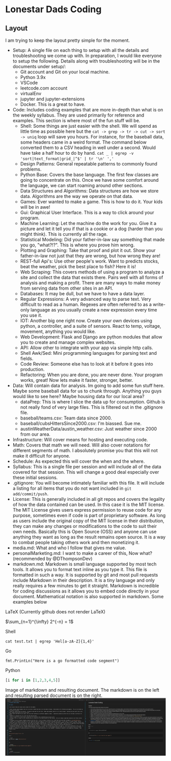 # Lonestar Dads Coding

## Layout

I am trying to keep the layout pretty simple for the moment.  

* Setup: A single file on each thing to setup with all the details and troubleshooting we come up with.  In preparation, I would like everyone to setup the following.  Details along with troubleshooting will be in the documents under setup/:
    * Git account and Git on your local machine.
    * Python 3.9x
    * VSCode
    * leetcode.com account
    * virtualEnv
    * jupyter and jupyter-extensions
    * Docker.  This is a great to have.
* Code: Includes coding examples that are more in-depth than what is on the weekly syllabus. They are used primarily for reference and examples.  This section is where most of the fun stuff will be.
    * Shell: Some things are just easier with the shell.  We will spend as little time as possible here but the `cat -> grep -> tr -> cut -> sort -> uniq` loop will save you hours.  For instance, for the baseball data, some headers came in a weird format.  The command below converted them to a CSV heading in well under a second.  Would have take a half hour to do by hand.  `cat _ | egrep -v 'sort|text_format|grid_|^$' | tr '\n' ','`
    * Design Patterns: General repeatable patterns to commonly found problems.
    * Python Base: Covers the base language.  The first few classes are going to concentrate on this.  Once we have some comfort around the language, we can start roaming around other sections.
    * Data Structures and Algorithms:  Data structures are how we store data.  Algorithms are the way we operate on that data.
    * Games: Ever wanted to make a game.  This is how to do it.  Your kids will be in awe!
    * Gui: Graphical User Interface.  This is a way to click around your program.
    * Machine Learning: Let the machine do the work for you.  Give it a picture and let it tell you if that is a cookie or a dog (harder than you might think).  This is currently all the rage.
    * Statistical Modeling: Did your father-in-law say something that made you go, "what?!?".  This is where you prove him wrong.
    * Plotting and Graphing: Take that proof and plot it out.  Show your father-in-law not just that they are wrong, but how wrong they are!
    * REST-full Api's: Use other people's work.  Want to predicts stocks, beat the weather, pick the best place to fish?  Here it is!
    * Web Scraping: This covers methods of using a program to analyze a site and collect the data that exists there.  Pairs well with all forms of analysis and making a profit.  There are many ways to make money from serving data from other sites in an API.
    * Databases: It may be dull, but we have to have a data layer.
    * Regular Expressions: A very advanced way to parse text.  Very difficult to read as a human.  Regexes are often referred to as a write-only language as you usually create a new expression every time you use it.
    * IOT: Another big one right now.  Create your own devices using python, a controller, and a suite of sensors.  React to temp, voltage, movement, anything you would like.
    * Web Development: Flask and Django are python modules that allow you to create and manage complex websites.
    * API: Allow other to integrate with your app via simple http calls.
    * Shell Awk/Sed: Mini programming languages for parsing text and fields.
    * Code Review: Someone else has to look at it before it goes into production.
    * Refactoring: When you are done, you are never done.  Your program works, great!  Now lets make it faster, stronger, better.
* Data: Will contain data for analysis.  Im going to add some fun stuff here.  Maybe some baseball data for us to chunk through.  Anything you guys would like to see here?  Maybe housing data for our local area?
    * dataPrep: This is where I slice the data up for consumption.  Github is not really fond of very large files.  This is filtered out in the .gitignore file.
    * baseball/teams.csv: Team data since 2000.
    * baseball/cubsHittersSince2000.csv: I'm biassed.  Sue me.
    * austinWeatherData/austin_weather.csv: Just weather since 2000 from our area.
* Infrastructure: Will cover means for hosting and executing code.
* Math: Covers that math we will need.  Will also cover notations for different segments of math.  I absolutely promise you that this will not make it difficult for anyone.
* Schedule: As expected this will cover the when and the where.
* Syllabus: This is a single file per session and will include all of the data covered for that session.  This will change a good deal especially over these initial sessions.
* .gitignore: You will become intimately familiar with this file.  It will include a listing for all items that you do not want included in `git add/commit/push`.
* License: This is generally included in all git repos and covers the legality of how the data contained can be used.  In this case it is the MIT license. The MIT License gives users express permission to reuse code for any purpose, sometimes even if code is part of proprietary software. As long as users include the original copy of the MIT license in their distribution, they can make any changes or modifications to the code to suit their own needs.  Basically this is Open Source (OSS) and anyone can use anything they want as long as the result remains open source.  It is a way to combat people taking others work and then monetizing it.
* media.md: What and who I follow that gives me value.
* personalMarketing.md: I want to make a career of this, Now what?  (recommended by @DThompsonDev)
* markdown.md: Markdown is small language supported by most tech tools.  It allows you to format text inline as you type it.  This file is formatted in such a way.  It is supported by git and most pull requests include Markdown in their description.  It is a tiny language and only really requires a few minutes to get it straight.  Markdown is incredible for coding discussions as it allows you to embed code directly in your document.  Mathematical notation is also supported in markdown.  Some examples below

LaTeX (Currently github does not render LaTeX)

$\sum_{n=1}^{\infty} 2^{-n} = 1$

Shell

```shell
cat test.txt | egrep 'Hel[a-zA-Z]{1,4}'
```

Go

```golang
fmt.PrintLn("Here is a go formatted code segment")
```

Python

```python
[i for i in [1,2,3,4,5]]
```

Image of markdown and resulting document.  The markdown is on the left and resulting parsed document is on the right.
![Markdown](data/images/markdown.png)
